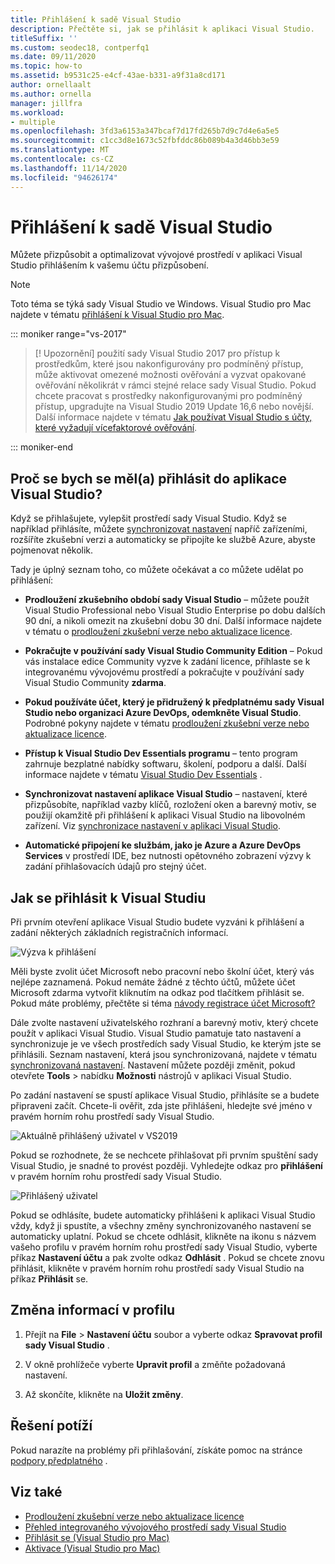 ```yaml
---
title: Přihlášení k sadě Visual Studio
description: Přečtěte si, jak se přihlásit k aplikaci Visual Studio.
titleSuffix: ''
ms.custom: seodec18, contperfq1
ms.date: 09/11/2020
ms.topic: how-to
ms.assetid: b9531c25-e4cf-43ae-b331-a9f31a8cd171
author: ornellaalt
ms.author: ornella
manager: jillfra
ms.workload:
- multiple
ms.openlocfilehash: 3fd3a6153a347bcaf7d17fd265b7d9c7d4e6a5e5
ms.sourcegitcommit: c1cc3d8e1673c52fbfddc86b089b4a3d46bb3e59
ms.translationtype: MT
ms.contentlocale: cs-CZ
ms.lasthandoff: 11/14/2020
ms.locfileid: "94626174"
---
```

# <a name="sign-in-to-visual-studio"></a>Přihlášení k sadě Visual Studio

Můžete přizpůsobit a optimalizovat vývojové prostředí v aplikaci Visual Studio přihlášením k vašemu účtu přizpůsobení.

> [!NOTE]
> Toto téma se týká sady Visual Studio ve Windows. Visual Studio pro Mac najdete v tématu [přihlášení k Visual Studio pro Mac](/visualstudio/mac/signing-in).

::: moniker range="vs-2017"

> [! Upozornění] použití sady Visual Studio 2017 pro přístup k prostředkům, které jsou nakonfigurovány pro podmíněný přístup, může aktivovat omezené možnosti ověřování a vyzvat opakované ověřování několikrát v rámci stejné relace sady Visual Studio. 
> Pokud chcete pracovat s prostředky nakonfigurovanými pro podmíněný přístup, upgradujte na Visual Studio 2019 Update 16,6 nebo novější. Další informace najdete v tématu [Jak používat Visual Studio s účty, které vyžadují vícefaktorové ověřování](work-with-multi-factor-authentication.md).

::: moniker-end

## <a name="why-should-i-sign-in-to-visual-studio"></a>Proč se bych se měl(a) přihlásit do aplikace Visual Studio?

Když se přihlašujete, vylepšit prostředí sady Visual Studio. Když se například přihlásíte, můžete [synchronizovat nastavení](synchronized-settings-in-visual-studio.md) napříč zařízeními, rozšíříte zkušební verzi a automaticky se připojíte ke službě Azure, abyste pojmenovat několik.

Tady je úplný seznam toho, co můžete očekávat a co můžete udělat po přihlášení:
- **Prodloužení zkušebního období sady Visual Studio** – můžete použít Visual Studio Professional nebo Visual Studio Enterprise po dobu dalších 90 dní, a nikoli omezit na zkušební dobu 30 dní. Další informace najdete v tématu o [prodloužení zkušební verze nebo aktualizace licence](../ide/how-to-unlock-visual-studio.md).

- **Pokračujte v používání sady Visual Studio Community Edition** – Pokud vás instalace edice Community vyzve k zadání licence, přihlaste se k integrovanému vývojovému prostředí a pokračujte v používání sady Visual Studio Community **zdarma**. 

- **Pokud používáte účet, který je přidružený k předplatnému sady Visual Studio nebo organizaci Azure DevOps, odemkněte Visual Studio**. Podrobné pokyny najdete v tématu [prodloužení zkušební verze nebo aktualizace licence](../ide/how-to-unlock-visual-studio.md).

- **Přístup k Visual Studio Dev Essentials programu** – tento program zahrnuje bezplatné nabídky softwaru, školení, podporu a další. Další informace najdete v tématu [Visual Studio Dev Essentials](https://visualstudio.microsoft.com/dev-essentials/) .

- **Synchronizovat nastavení aplikace Visual Studio** – nastavení, které přizpůsobíte, například vazby klíčů, rozložení oken a barevný motiv, se použijí okamžitě při přihlášení k aplikaci Visual Studio na libovolném zařízení. Viz [synchronizace nastavení v aplikaci Visual Studio](../ide/synchronized-settings-in-visual-studio.md).

- **Automatické připojení ke službám, jako je Azure a Azure DevOps Services** v prostředí IDE, bez nutnosti opětovného zobrazení výzvy k zadání přihlašovacích údajů pro stejný účet.

## <a name="how-to-sign-in-to-visual-studio"></a>Jak se přihlásit k Visual Studiu

Při prvním otevření aplikace Visual Studio budete vyzváni k přihlášení a zadání některých základních registračních informací.

![Výzva k přihlášení](../ide/media/vs2019_signinpopup.png)

Měli byste zvolit účet Microsoft nebo pracovní nebo školní účet, který vás nejlépe zaznamená. Pokud nemáte žádné z těchto účtů, můžete účet Microsoft zdarma vytvořit kliknutím na odkaz pod tlačítkem přihlásit se. Pokud máte problémy, přečtěte si téma [návody registrace účet Microsoft?](https://support.microsoft.com/help/4026324/microsoft-account-how-to-create)

Dále zvolte nastavení uživatelského rozhraní a barevný motiv, který chcete použít v aplikaci Visual Studio. Visual Studio pamatuje tato nastavení a synchronizuje je ve všech prostředích sady Visual Studio, ke kterým jste se přihlásili. Seznam nastavení, která jsou synchronizovaná, najdete v tématu [synchronizovaná nastavení](../ide/synchronized-settings-in-visual-studio.md). Nastavení můžete později změnit, pokud otevřete **Tools**  >  nabídku **Možnosti** nástrojů v aplikaci Visual Studio.

Po zadání nastavení se spustí aplikace Visual Studio, přihlásíte se a budete připraveni začít. Chcete-li ověřit, zda jste přihlášeni, hledejte své jméno v pravém horním rohu prostředí sady Visual Studio.

![Aktuálně přihlášený uživatel v VS2019](../ide/media/vs2019_username.png)

Pokud se rozhodnete, že se nechcete přihlašovat při prvním spuštění sady Visual Studio, je snadné to provést později. Vyhledejte odkaz pro **přihlášení** v pravém horním rohu prostředí sady Visual Studio.

![Přihlášený uživatel](../ide/media/vs2019_usernotsignedin.png)

Pokud se odhlásíte, budete automaticky přihlášeni k aplikaci Visual Studio vždy, když ji spustíte, a všechny změny synchronizovaného nastavení se automaticky uplatní. Pokud se chcete odhlásit, klikněte na ikonu s názvem vašeho profilu v pravém horním rohu prostředí sady Visual Studio, vyberte příkaz **Nastavení účtu** a pak zvolte odkaz **Odhlásit** . Pokud se chcete znovu přihlásit, klikněte v pravém horním rohu prostředí sady Visual Studio na příkaz **Přihlásit** se.

## <a name="to-change-your-profile-information"></a>Změna informací v profilu

1. Přejít na **File**  >  **Nastavení účtu** soubor a vyberte odkaz **Spravovat profil sady Visual Studio** .

1. V okně prohlížeče vyberte **Upravit profil** a změňte požadovaná nastavení.

1. Až skončíte, klikněte na **Uložit změny**.

## <a name="troubleshooting"></a>Řešení potíží

Pokud narazíte na problémy při přihlašování, získáte pomoc na stránce [podpory předplatného](https://visualstudio.microsoft.com/subscriptions/support/) .

## <a name="see-also"></a>Viz také

* [Prodloužení zkušební verze nebo aktualizace licence](../ide/how-to-unlock-visual-studio.md)
* [Přehled integrovaného vývojového prostředí sady Visual Studio](../get-started/visual-studio-ide.md)
* [Přihlásit se (Visual Studio pro Mac)](/visualstudio/mac/signing-in)
* [Aktivace (Visual Studio pro Mac)](/visualstudio/mac/activation)
